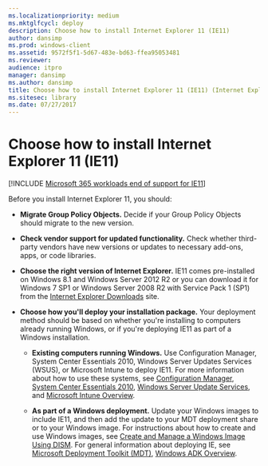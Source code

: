 ```yaml
---
ms.localizationpriority: medium
ms.mktglfcycl: deploy
description: Choose how to install Internet Explorer 11 (IE11)
author: dansimp
ms.prod: windows-client
ms.assetid: 9572f5f1-5d67-483e-bd63-ffea95053481
ms.reviewer: 
audience: itpro
manager: dansimp
ms.author: dansimp
title: Choose how to install Internet Explorer 11 (IE11) (Internet Explorer 11 for IT Pros)
ms.sitesec: library
ms.date: 07/27/2017
---
```



# Choose how to install Internet Explorer 11 (IE11)

[!INCLUDE [Microsoft 365 workloads end of support for IE11](../includes/microsoft-365-ie-end-of-support.md)]

Before you install Internet Explorer 11, you should:

-   **Migrate Group Policy Objects.** Decide if your Group Policy Objects should migrate to the new version.

-   **Check vendor support for updated functionality.** Check whether third-party vendors have new versions or updates to necessary add-ons, apps, or code libraries.

-   **Choose the right version of Internet Explorer.** IE11 comes pre-installed on Windows 8.1 and Windows Server 2012 R2 or you can download it for Windows 7 SP1 or Windows Server 2008 R2 with Service Pack 1 (SP1) from the [Internet Explorer Downloads](https://go.microsoft.com/fwlink/p/?LinkId=214251) site.

-   **Choose how you'll deploy your installation package.** Your deployment method should be based on whether you're installing to computers already running Windows, or if you're deploying IE11 as part of a Windows installation.

    -   **Existing computers running Windows.** Use Configuration Manager, System Center Essentials 2010, Windows Server Updates Services (WSUS), or Microsoft Intune to deploy IE11. For more information about how to use these systems, see [Configuration Manager](/previous-versions/system-center/system-center-2012-R2/gg682129(v=technet.10)), [System Center Essentials 2010](https://go.microsoft.com/fwlink/p/?LinkId=395200), [Windows Server Update Services](/previous-versions/windows/it-pro/windows-server-2012-R2-and-2012/hh852345(v=ws.11)), and [Microsoft Intune Overview](https://www.microsoft.com/cloud-platform/microsoft-intune).

    -   **As part of a Windows deployment.** Update your Windows images to include IE11, and then add the update to your MDT deployment share or to your Windows image. For instructions about how to create and use Windows images, see [Create and Manage a Windows Image Using DISM](/previous-versions/windows/it-pro/windows-8.1-and-8/hh825251(v=win.10)). For general information about deploying IE, see [Microsoft Deployment Toolkit (MDT)](/mem/configmgr/mdt/), [Windows ADK Overview](/previous-versions/windows/it-pro/windows-8.1-and-8/hh825486(v=win.10)).

 

 
